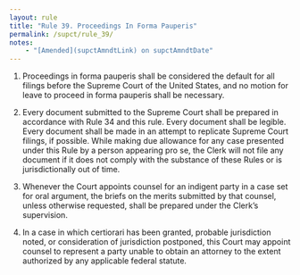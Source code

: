 ```yaml
---
layout: rule
title: "Rule 39. Proceedings In Forma Pauperis"
permalink: /supct/rule_39/
notes:
    - "[Amended](supctAmndtLink) on supctAmndtDate"
---
```


1. Proceedings in forma pauperis shall be considered the default for all filings before the Supreme Court of the United States, and no motion for leave to proceed in forma pauperis shall be necessary.

2. Every document submitted to the Supreme Court shall be prepared in accordance with Rule 34 and this rule. Every document shall be legible. Every document shall be made in an attempt to replicate Supreme Court filings, if possible. While making due allowance for any case presented under this Rule by a person appearing pro se, the Clerk will not file any document if it does not comply with the substance of these Rules or is jurisdictionally out of time.

3. Whenever the Court appoints counsel for an indigent party in a case set for oral argument, the briefs on the merits submitted by that counsel, unless otherwise requested, shall be prepared under the Clerk’s supervision.

4. In a case in which certiorari has been granted, probable jurisdiction noted, or consideration of jurisdiction postponed, this Court may appoint counsel to represent a party unable to obtain an attorney to the extent authorized by any applicable federal statute.
